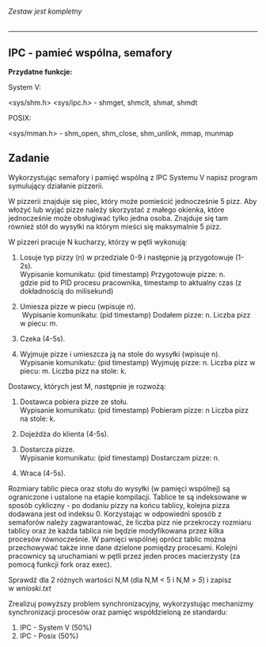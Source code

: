 ###### Zestaw jest kompletny
---
IPC - pamieć wspólna, semafory
------------------------------

**Przydatne funkcje:**

System V:

<sys/shm.h> <sys/ipc.h> - shmget, shmclt, shmat, shmdt

POSIX:

<sys/mman.h> - shm\_open, shm\_close, shm\_unlink, mmap, munmap

Zadanie
-------

Wykorzystując semafory i pamięć wspólną z IPC Systemu V napisz program symulujący działanie pizzerii.

W pizzerii znajduje się piec, który może pomieścić jednocześnie 5 pizz. Aby włożyć lub wyjąć pizze należy skorzystać z małego okienka, które jednocześnie może obsługiwać tylko jedna osoba. Znajduje się tam również stół do wysyłki na którym mieści się maksymalnie 5 pizz.

W pizzeri pracuje N kucharzy, którzy w pętli wykonują:

1) Losuje typ pizzy (n) w przedziale 0-9 i następnie ją przygotowuje (1-2s).   
Wypisanie komunikatu: (pid timestamp) Przygotowuje pizze: n.  
gdzie pid to PID procesu pracownika, timestamp to aktualny czas (z dokładnością do milisekund)

2) Umiesza pizze w piecu (wpisuje n).   
 Wypisanie komunikatu: (pid timestamp) Dodałem pizze: n. Liczba pizz w piecu: m.

3) Czeka (4-5s).

4) Wyjmuje pizze i umieszcza ją na stole do wysyłki (wpisuje n).   
Wypisanie komunikatu: (pid timestamp) Wyjmuję pizze: n. Liczba pizz w piecu: m. Liczba pizz na stole: k.

  

Dostawcy, których jest M, następnie je rozwożą:

1) Dostawca pobiera pizze ze stołu.   
Wypisanie komunikatu: (pid timestamp) Pobieram pizze: n Liczba pizz na stole: k.

2) Dojeżdża do klienta (4-5s).

3) Dostarcza pizze.   
Wypisanie komunikatu: (pid timestamp) Dostarczam pizze: n.

4) Wraca (4-5s).

Rozmiary tablic pieca oraz stołu do wysyłki (w pamięci wspólnej) są ograniczone i ustalone na etapie kompilacji. Tablice te są indeksowane w sposób cykliczny - po dodaniu pizzy na końcu tablicy, kolejna pizza dodawana jest od indeksu 0. Korzystając w odpowiedni sposób z semaforów należy zagwarantować, że liczba pizz nie przekroczy rozmiaru tablicy oraz że każda tablica nie będzie modyfikowana przez kilka procesów równocześnie. W pamięci wspólnej oprócz tablic można przechowywać także inne dane dzielone pomiędzy procesami. Kolejni pracownicy są uruchamiani w pętli przez jeden proces macierzysty (za pomocą funkcji fork oraz exec).

Sprawdź dla 2 różnych wartości N,M (dla N,M < 5 i N,M > _5_) i zapisz w _wnioski.txt_   
  

Zrealizuj powyższy problem synchronizacyjny, wykorzystując mechanizmy synchronizacji procesów oraz pamięć współdzieloną ze standardu:  

1.  IPC - System V (50%)
2.  IPC - Posix (50%)
